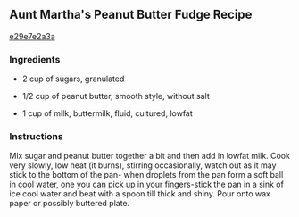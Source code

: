 ## Aunt Martha's Peanut Butter Fudge Recipe

[e29e7e2a3a](http://cookeatshare.com/recipes/aunt-martha-s-peanut-butter-fudge-71955)

### Ingredients

 - 2 cup of sugars, granulated

 - 1/2 cup of peanut butter, smooth style, without salt

 - 1 cup of milk, buttermilk, fluid, cultured, lowfat

### Instructions

Mix sugar and peanut butter together a bit and then add in lowfat milk. Cook very slowly, low heat (it burns), stirring occasionally, watch out as it may stick to the bottom of the pan- when droplets from the pan form a soft ball in cool water, one you can pick up in your fingers-stick the pan in a sink of ice cool water and beat with a spoon till thick and shiny. Pour onto wax paper or possibly buttered plate.